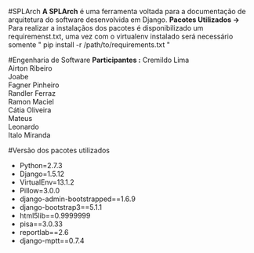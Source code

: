 #SPLArch
**A SPLArch** é uma ferramenta voltada para a documentação de arquitetura do software desenvolvida em Django. 
**Pacotes Utilizados →** Para realizar a instalaçãos dos pacotes é disponibilizado um requiremenst.txt, uma vez com o virtualenv instalado será necessário somente " pip install -r /path/to/requirements.txt "


#Engenharia de Software
**Participantes :**
Cremildo Lima<br>
Airton Ribeiro<br>
Joabe<br>
Fagner Pinheiro<br>
Randler Ferraz<br>
Ramon Maciel<br>
Cátia Oliveira<br>
Mateus<br>
Leonardo<br>
Italo Miranda<br>

#Versão dos pacotes utilizados<br>
* Python=2.7.3<br>
* Django=1.5.12<br>
* VirtualEnv=13.1.2<br>
* Pillow=3.0.0<br>
* django-admin-bootstrapped==1.6.9<br>
* django-bootstrap3==5.1.1<br>
* html5lib==0.9999999<br>
* pisa==3.0.33<br>
* reportlab==2.6<br>
* django-mptt==0.7.4<br>


